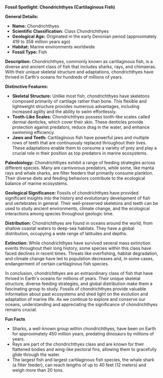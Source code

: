 **Fossil Spotlight: Chondrichthyes (Cartilaginous Fish)**

**General Details:**
- **Name:** Chondrichthyes
- **Scientific Classification:** Class Chondrichthyes
- **Geological Age:** Originated in the early Devonian period (approximately 419 to 358 million years ago)
- **Habitat:** Marine environments worldwide
- **Fossil Type:** Fish

**Description:**
Chondrichthyes, commonly known as cartilaginous fish, is a diverse and ancient class of fish that includes sharks, rays, and chimaeras. With their unique skeletal structure and adaptations, chondrichthyes have thrived in Earth's oceans for hundreds of millions of years.

**Distinctive Features:**
- **Skeletal Structure:** Unlike most fish, chondrichthyes have skeletons composed primarily of cartilage rather than bone. This flexible and lightweight structure provides numerous advantages, including increased agility and the ability to swim effortlessly.
- **Tooth-Like Scales:** Chondrichthyes possess tooth-like scales called dermal denticles, which cover their skin. These denticles provide protection against predators, reduce drag in the water, and enhance swimming efficiency.
- **Jaws and Teeth:** Cartilaginous fish have powerful jaws and multiple rows of teeth that are continuously replaced throughout their lives. These adaptations enable them to consume a variety of prey and play a crucial role in their position as top predators in marine ecosystems.

**Paleobiology:**
Chondrichthyes exhibit a range of feeding strategies across different species. Many are carnivorous predators, while some, like manta rays and whale sharks, are filter feeders that primarily consume plankton. Their diverse diets and feeding behaviors contribute to the ecological balance of marine ecosystems.

**Geological Significance:**
Fossils of chondrichthyes have provided significant insights into the history and evolutionary development of fish and vertebrates in general. Their well-preserved skeletons and teeth can be used to study ancient environments, climate change, and the ecological interactions among species throughout geologic time.

**Distribution:**
Chondrichthyes are found in oceans around the world, from shallow coastal waters to deep-sea habitats. They have a global distribution, occupying a wide range of latitudes and depths.

**Extinction:**
While chondrichthyes have survived several mass extinction events throughout their long history, some species within this class have faced declines in recent times. Threats like overfishing, habitat degradation, and climate change have led to population decreases and, in some cases, endangerment of certain cartilaginous fish species.

In conclusion, chondrichthyes are an extraordinary class of fish that have thrived in Earth's oceans for millions of years. Their unique skeletal structure, diverse feeding strategies, and global distribution make them a fascinating group to study. Fossils of chondrichthyes provide valuable information about past ecosystems and shed light on the evolution and adaptation of marine life. As we continue to explore and conserve our oceans, understanding and appreciating the significance of chondrichthyes remains crucial.

**Fun Facts**
- Sharks, a well-known group within chondrichthyes, have been on Earth for approximately 450 million years, predating dinosaurs by millions of years.
- Rays are part of the chondrichthyes class and are known for their flattened bodies and wing-like pectoral fins, allowing them to gracefully glide through the water.
- The largest fish and largest cartilaginous fish species, the whale shark (a filter feeder), can reach lengths of up to 40 feet (12 meters) and weigh more than 20 tons.